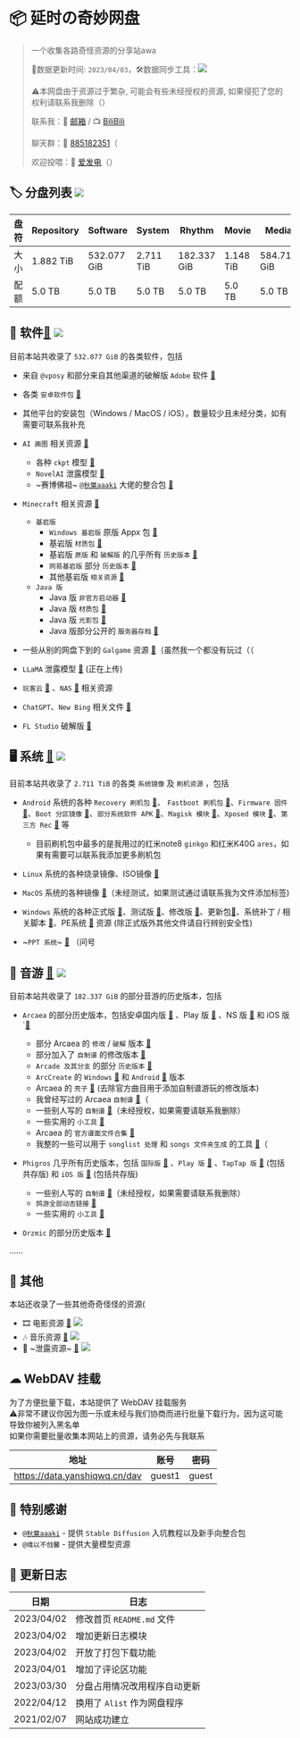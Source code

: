 # 📦 延时の奇妙网盘

> 一个收集各路奇怪资源的分享站awa 
> 
> 🔄数据更新时间: `2023/04/03`，🛠️数据同步工具：![](https://img.shields.io/badge/yanshiqwq-blue?logo=github&label=e5_usage_sync&link=https%3A%2F%2Fgithub.com%2Fyanshiqwq%2Fe5_usage_sync%2F&link=https%3A%2F%2Fgithub.com%2Fyanshiqwq%2F&cacheSeconds=3600)
>
> ⚠本网盘由于资源过于繁杂, 可能会有些未经授权的资源, 如果侵犯了您的权利请联系我删除（）
>
> 联系我：📧 [邮箱](mailto:yanshiqwq@126.com) / 📺 [BiliBili](https://space.bilibili.com/431304449)
>
> 聊天群：💬 [885182351](https://jq.qq.com/?_wv=1027&k=gHfN8ogz)（
> 
> 欢迎投喂：🔋 [爱发电](https://afdian.net/a/yanshiqwq)（）

## 🏷 分盘列表 ![](https://img.shields.io/badge/Root-orange?logo=DPD&label=Alist&cacheSeconds=3600)

| 盘符 | Repository | Software | System | Rhythm | Movie | Media |
| - | - | - | - | - | - | - |
| 大小 | 1.882 TiB | 532.077 GiB | 2.711 TiB | 182.337 GiB | 1.148 TiB | 584.713 GiB |
| 配额 | 5.0 TB | 5.0 TB | 5.0 TB | 5.0 TB | 5.0 TB | 5.0 TB |

## 💾 软件[🔗](./software/) ![](https://img.shields.io/badge/Software-orange?logo=Microsoft%20OneDrive&label=532.077%20GiB&cacheSeconds=3600)

目前本站共收录了 `532.077 GiB` 的各类软件，包括

-	来自 `@vposy` 和部分来自其他渠道的破解版 `Adobe` 软件 [🔗](./software/adobe/)

-	各类 `安卓软件包` [🔗](./software/android/)

-	其他平台的安装包（Windows / MacOS / iOS），数量较少且未经分类，如有需要可联系我补充

-	`AI 画图` 相关资源 [🔗](./software/other/stable_diffusion/)

	-	各种 `ckpt` 模型 [🔗](./software/other/stable_diffusion/models/)	
	-	`NovelAI` 泄露模型 [🔗](./software/other/stable_diffusion/models/ckpt/novelaileak/)
	-	~赛博佛祖~ [`@秋葉aaaki`](https://space.bilibili.com/12566101) 大佬的整合包 [🔗](./software/other/stable_diffusion/webui/novelai-webui/)

-	`Minecraft` 相关资源 [🔗](./software/game/mc/)
	-	`基岩版`
		-	`Windows 基岩版` 原版 Appx 包 [🔗](./software/game/mc/mcbe/)
		-	基岩版 `材质包` [🔗](./software/game/mc/mcpack/)
		-	基岩版 `原版` 和 `破解版` 的几乎所有 `历史版本` [🔗](./software/game/mc/mcpe/official/)
		-	`网易基岩版` 部分 `历史版本` [🔗](./software/game/mc/mcpe/netease/)
		-	其他基岩版 `相关资源` [🔗](./software/game/mc/mcpe_mod/)
	-	`Java 版`
		-	Java 版 `非官方启动器` [🔗](./software/game/mc/mclauncher/)
		-	Java 版 `材质包` [🔗](./software/game/mc/respack/)
		-	Java 版 `光影包` [🔗](./software/game/mc/shaderpack/)
		-	Java 版部分公开的 `服务器存档` [🔗](./software/game/mc/save/)

-	一些从别的网盘下到的 `Galgame` 资源 [🔗](./software/game/galgame/)（虽然我一个都没有玩过（（

-	`LLaMA` 泄露模型 [🔗](./software/other/pyllama/) (正在上传)

-	`玩客云` [🔗](./software/other/wankeyun/) 、`NAS` [🔗](./software/other/nas/) 相关资源

-	`ChatGPT`、`New Bing` 相关文件 [🔗](./software/other/chatgpt/)

-	`FL Studio` 破解版 [🔗](./software/other/flstudio/)

## 🖥 系统 [🔗](./system/) ![](https://img.shields.io/badge/System-orange?logo=Microsoft%20OneDrive&label=2.711%20TiB&cacheSeconds=3600)

目前本站共收录了 `2.711 TiB` 的各类 `系统镜像` 及 `刷机资源` ，包括

-	`Android` 系统的各种 `Recovery 刷机包` [🔗](./system/android/rom/recovery/)、 `Fastboot 刷机包` [🔗](./system/android/rom/fastboot/)、`Firmware 固件` [🔗](./system/android/rom/firmware/)、`Boot 分区镜像` [🔗](./system/android/boot/)、`部分系统软件 APK` [🔗](./system/android/app/)、`Magisk 模块` [🔗](./system/android/magisk/)、`Xposed 模块` [🔗](./system/android/xposed/)、`第三方 Rec` [🔗](./system/android/recovery/) 等
	
	-	目前刷机包中最多的是我用过的红米note8 `ginkgo` 和红米K40G `ares`，如果有需要可以联系我添加更多刷机包

-	`Linux` 系统的各种烧录镜像、ISO镜像 [🔗](./system/linux/)

-	`MacOS` 系统的各种镜像 [🔗](./system/macos/)（未经测试，如果测试通过请联系我为文件添加标签)

-	`Windows` 系统的各种正式版 [🔗](./system/windows/releases/)、测试版 [🔗](./system/windows/beta/)、修改版 [🔗](./system/windows/edit/)、更新包[🔗](./system/windows/updates/)、系统补丁 / 相关脚本 [🔗](./system/windows/patches/)、PE系统 [🔗](./system/windows/winpe/) 资源 (除正式版外其他文件请自行辨别安全性)

-	~`PPT 系统`~ [🔗](./system/other/ppt/) （问号

## 🥁 音游 [🔗](./rhythm/) ![](https://img.shields.io/badge/Rhythm-orange?logo=Microsoft%20OneDrive&label=182.337%20GiB&cacheSeconds=3600)

目前本站共收录了 `182.337 GiB` 的部分音游的历史版本，包括

-	`Arcaea` 的部分历史版本，包括安卓国内版 [🔗](./rhythm/arcaea/android/) 、Play 版 [🔗](./rhythm/arcaea/android/play/) 、NS 版 [🔗](./rhythm/arcaea/ns/) 和 iOS 版`[🔗](./rhythm/arcaea/ios/)

	-	部分 Arcaea 的 `修改` / `破解` 版本 [🔗](./rhythm/arcaea/android/patch/) 
	-	部分加入了 `自制谱` 的修改版本 [🔗](./rhythm/arcaea/fanmade/apk/)
	-	`Arcade 及其分支` 的部分 `历史版本` [🔗](./rhythm/arcaea/fanmade/arcade/)
	-	`ArcCreate` 的 `Windows` [🔗](./rhythm/arcaea/fanmade/arccreate/Build-StandaloneWindows64.zip) 和 `Android` [🔗](./rhythm/arcaea/fanmade/arccreate/ArcCreate.apk) 版本
	-	Arcaea 的 `壳子` [🔗](./rhythm/arcaea/fanmade/base`) (去除官方曲目用于添加自制谱游玩的修改版本)
	-	我曾经写过的 Arcaea `自制谱` [🔗](./rhythm/arcaea/fanmade/chart_arcfan/)（
	-	一些别人写的 `自制谱` [🔗](./rhythm/arcaea/fanmade/chart_aff/)（未经授权，如果需要请联系我删除）
	-	一些实用的 `小工具` [🔗](./rhythm/arcaea/tool/)
	-	Arcaea 的 `官方谱面文件合集` [🔗](./rhythm/arcaea/songs/)
	-	我整的一些可以用于 `songlist 处理` 和 `songs 文件夹生成` 的工具 [🔗](./rhythm/arcaea/fanmade/merge_tool/)（

-	`Phigros` 几乎所有历史版本，包括 `国际版` [🔗](./rhythm/phigros/android/global/) 、`Play 版` [🔗](./rhythm/phigros/android/play/) 、`TapTap 版` [🔗](./rhythm/phigros/android/) (包括共存版) 和 `iOS 版` [🔗](./rhythm/phigros/ios/) (包括共存版)

	-	一些别人写的 `自制谱` [🔗](./rhythm/phigros/fanmade/)（未经授权，如果需要请联系我删除）
	-	`鸽游全部动态链接` [🔗](./rhythm/phigros/link/)
	-	一些实用的 `小工具` [🔗](./rhythm/phigros/tool/)

-	`Orzmic` 的部分历史版本 [🔗](./rhythm/orzmic/)

......

## 🤔 其他 

本站还收录了一些其他奇奇怪怪的资源(

- 🎞 电影资源 [🔗](./movie/) ![](https://img.shields.io/badge/Movie-orange?logo=Microsoft%20OneDrive&label=1.148%20TiB&cacheSeconds=3600)	
- 🎶 音乐资源 [🔗](./media/audio/CloudMusic/) ![](https://img.shields.io/badge/Media%2fMusic-green?logo=Microsoft%20OneDrive&label=22.39%20GiB&cacheSeconds=3600)
- 🔎 ~泄露资源~ [🔗](./share/zip/leak/) ![](https://img.shields.io/badge/Repository%2fLeak-green?logo=Microsoft%20OneDrive&label=182.84%20GiB&cacheSeconds=3600)

## ☁ WebDAV 挂载
为了方便批量下载，本站提供了 WebDAV 挂载服务  
⚠非常不建议你因为图一乐或未经与我们协商而进行批量下载行为，因为这可能导致你被列入黑名单  
如果你需要批量收集本网站上的资源，请务必先与我联系  

| 地址 | 账号 | 密码 |
| - | - | - |
| https://data.yanshiqwq.cn/dav | guest1 | guest |

## 🙇‍ 特别感谢
- [`@秋葉aaaki`](https://space.bilibili.com/12566101) - 提供 `Stable Diffusion` 入坑教程以及新手向整合包
- `@维以不戗馨` - 提供大量模型资源

## 📕 更新日志

| 日期 | 日志 |
| - | - |
| 2023/04/02 | 修改首页 `README.md` 文件 |
| 2023/04/02 | 增加更新日志模块 |
| 2023/04/02 | 开放了打包下载功能 |
| 2023/04/01 | 增加了评论区功能 |
| 2023/03/30 | 分盘占用情况改用程序自动更新 |
| 2022/04/12 | 换用了 `Alist` 作为网盘程序 |
| 2021/02/07 | 网站成功建立 |